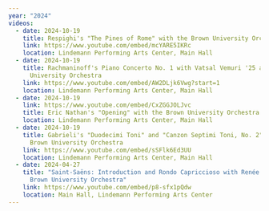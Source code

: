 ```yaml
---
year: "2024"
videos:
  - date: 2024-10-19
    title: Respighi's "The Pines of Rome" with the Brown University Orchestra
    link: https://www.youtube.com/embed/mcYARE5IKRc
    location: Lindemann Performing Arts Center, Main Hall
  - date: 2024-10-19
    title: Rachmaninoff's Piano Concerto No. 1 with Vatsal Vemuri '25 and the Brown
      University Orchestra
    link: https://www.youtube.com/embed/AW2DLjk6Vwg?start=1
    location: Lindemann Performing Arts Center, Main Hall
  - date: 2024-10-19
    link: https://www.youtube.com/embed/CxZGGJOLJvc
    title: Eric Nathan's "Opening" with the Brown University Orchestra
    location: Lindemann Performing Arts Center, Main Hall
  - date: 2024-10-19
    title: Gabrieli's "Duodecimi Toni" and "Canzon Septimi Toni, No. 2" with the
      Brown University Orchestra
    link: https://www.youtube.com/embed/sSFlk6Ed3UU
    location: Lindemann Performing Arts Center, Main Hall
  - date: 2024-04-27
    title: "Saint-Saëns: Introduction and Rondo Capriccioso with Renée Choi and the
      Brown University Orchestra"
    link: https://www.youtube.com/embed/p8-sfx1pQdw
    location: Main Hall, Lindemann Performing Arts Center
---
```


